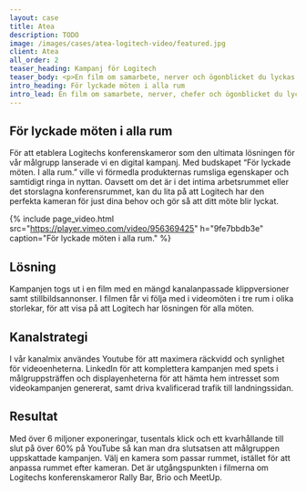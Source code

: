 ```yaml
---
layout: case
title: Atea
description: TODO
image: /images/cases/atea-logitech-video/featured.jpg
client: Atea
all_order: 2
teaser_heading: Kampanj för Logitech 
teaser_body: <p>En film om samarbete, nerver och ögonblicket du lyckas övertyga chefen. Och videokameror.</p>
intro_heading: För lyckade möten i alla rum
intro_lead: En film om samarbete, nerver, chefer och ögonblicket du lyckas. Och videokameror.
---
```


## För lyckade möten i alla rum

För att etablera Logitechs konferenskameror som den ultimata lösningen för vår målgrupp lanserade vi en digital kampanj. Med budskapet “För lyckade möten. I alla rum.” ville vi förmedla produkternas rumsliga egenskaper och samtidigt ringa in nyttan. Oavsett om det är i det intima arbetsrummet eller det storslagna konferensrummet, kan du lita på att Logitech har den perfekta kameran för just dina behov och gör så att ditt möte blir lyckat.

{%
  include page_video.html
  src="https://player.vimeo.com/video/956369425"
  h="9fe7bbdb3e"
  caption="För lyckade möten i alla rum."
%}

## Lösning
Kampanjen togs ut i en film med en mängd kanalanpassade klippversioner samt stillbildsannonser. I filmen får vi följa med i videomöten i tre rum i olika storlekar, för att visa på att Logitech har lösningen för alla möten.


## Kanalstrategi
I vår kanalmix användes Youtube för att maximera räckvidd och synlighet för videoenheterna. LinkedIn för att komplettera kampanjen med spets i målgruppsträffen och displayenheterna för att hämta hem intresset som videokampanjen genererat, samt driva kvalificerad trafik till landningssidan.

## Resultat
Med över 6 miljoner exponeringar, tusentals klick och ett kvarhållande till slut på över 60% på YouTube så kan man dra slutsatsen att målgruppen uppskattade kampanjen. Välj en kamera som passar rummet, istället för att anpassa rummet efter kameran. Det är utgångspunkten i filmerna om Logitechs konferenskameror Rally Bar, Brio och MeetUp.


